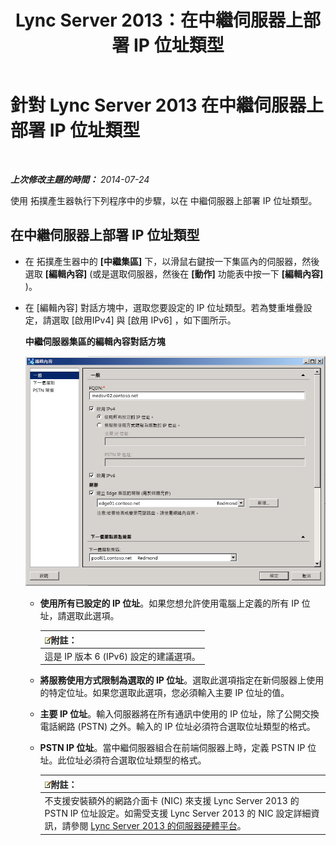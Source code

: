 ﻿---
title: Lync Server 2013：在中繼伺服器上部署 IP 位址類型
TOCTitle: 在中繼伺服器上部署 IP 位址類型
ms:assetid: 689ebed5-96ee-4cd4-b7ae-ee2a86a1d9b3
ms:mtpsurl: https://technet.microsoft.com/zh-tw/library/JJ204964(v=OCS.15)
ms:contentKeyID: 49291190
ms.date: 08/10/2015
mtps_version: v=OCS.15
ms.translationtype: HT
---

# 針對 Lync Server 2013 在中繼伺服器上部署 IP 位址類型

 

_**上次修改主題的時間：** 2014-07-24_

使用 拓撲產生器執行下列程序中的步驟，以在 中繼伺服器上部署 IP 位址類型。

## 在中繼伺服器上部署 IP 位址類型

  - 在 拓撲產生器中的 **\[中繼集區\]** 下，以滑鼠右鍵按一下集區內的伺服器，然後選取 **\[編輯內容\]** (或是選取伺服器，然後在 **\[動作\]** 功能表中按一下 **\[編輯內容\]** )。

  - 在 \[編輯內容\] 對話方塊中，選取您要設定的 IP 位址類型。若為雙重堆疊設定，請選取 \[啟用IPv4\] 與 \[啟用 IPv6\] ，如下圖所示。
    
    **中繼伺服器集區的編輯內容對話方塊**
    
    ![具有 FQDN 的 \[Lync Server 一般內容\] 頁面](images/JJ204964.4e650aca-dbff-4a86-b10d-f0162c032539(OCS.15).png "具有 FQDN 的 [Lync Server 一般內容] 頁面")
    
      - **使用所有已設定的 IP 位址**。如果您想允許使用電腦上定義的所有 IP 位址，請選取此選項。
        
        <table>
        <thead>
        <tr class="header">
        <th><img src="images/Gg398811.note(OCS.15).gif" title="note" alt="note" />附註：</th>
        </tr>
        </thead>
        <tbody>
        <tr class="odd">
        <td>這是 IP 版本 6 (IPv6) 設定的建議選項。</td>
        </tr>
        </tbody>
        </table>
    
      - **將服務使用方式限制為選取的 IP 位址**。選取此選項指定在新伺服器上使用的特定位址。如果您選取此選項，您必須輸入主要 IP 位址的值。
    
      - **主要 IP 位址**。輸入伺服器將在所有通訊中使用的 IP 位址，除了公開交換電話網路 (PSTN) 之外。輸入的 IP 位址必須符合選取位址類型的格式。
    
      - **PSTN IP 位址**。當中繼伺服器組合在前端伺服器上時，定義 PSTN IP 位址。此位址必須符合選取位址類型的格式。
        
        <table>
        <thead>
        <tr class="header">
        <th><img src="images/Gg398811.note(OCS.15).gif" title="note" alt="note" />附註：</th>
        </tr>
        </thead>
        <tbody>
        <tr class="odd">
        <td>不支援安裝額外的網路介面卡 (NIC) 來支援 Lync Server 2013 的 PSTN IP 位址設定。如需受支援 Lync Server 2013 的 NIC 設定詳細資訊，請參閱 <a href="lync-server-2013-server-hardware-platforms.md">Lync Server 2013 的伺服器硬體平台</a>。</td>
        </tr>
        </tbody>
        </table>

